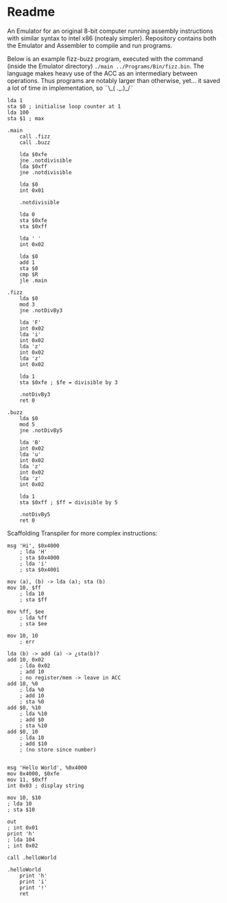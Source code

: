 # Readme
An Emulator for an original 8-bit computer running assembly instructions with similar syntax to intel x86 (notealy simpler). Repository contains both the Emulator and Assembler to compile and run programs. 

Below is an example fizz-buzz program, executed with the command (inside the Emulator directory) `./main ../Programs/Bin/fizz.bin`. The language makes heavy use of the ACC as an intermediary between operations. Thus programs are notably larger than otherwise, yet... it saved a lot of time in implementation, so ¨\\_( .\_.)\_\/¨

```assembly
lda 1
sta $0 ; initialise loop counter at 1 
lda 100
sta $1 ; max 

.main
    call .fizz
    call .buzz

    lda $0xfe
    jne .notdivisible
    lda $0xff
    jne .notdivisible

    lda $0
    int 0x01

    .notdivisible

    lda 0
    sta $0xfe
    sta $0xff

    lda ' '
    int 0x02

    lda $0
    add 1
    sta $0
    cmp $R
    jle .main

.fizz 
    lda $0
    mod 3
    jne .notDivBy3

    lda 'F'
    int 0x02
    lda 'i'
    int 0x02
    lda 'z'
    int 0x02
    lda 'z'
    int 0x02

    lda 1
    sta $0xfe ; $fe = divisible by 3

    .notDivBy3
    ret 0

.buzz 
    lda $0
    mod 5
    jne .notDivBy5

    lda 'B'
    int 0x02
    lda 'u'
    int 0x02
    lda 'z'
    int 0x02
    lda 'z'
    int 0x02

    lda 1
    sta $0xff ; $ff = divisible by 5

    .notDivBy5
    ret 0
```

Scaffolding Transpiler for more complex instructions:
```assembly
msg 'Hi', $0x4000
    ; lda 'H'
    ; sta $0x4000
    ; lda 'i'
    ; sta $0x4001

mov (a), (b) -> lda (a); sta (b)
mov 10, $ff
    ; lda 10
    ; sta $ff

mov %ff, $ee
    ; lda %ff
    ; sta $ee

mov 10, 10
    ; err

lda (b) -> add (a) -> ¿sta(b)?
add 10, 0x02
    ; lda 0x02
    ; add 10
    ; no register/mem -> leave in ACC
add 10, %0
    ; lda %0
    ; add 10
    ; sta %0
add $0, %10
    ; lda %10
    ; add $0
    ; sta %10
add $0, 10
    ; lda 10
    ; add $10
    ; (no store since number)


msg 'Hello World', %0x4000
mov 0x4000, $0xfe
mov 11, $0xff
int 0x03 ; display string

mov 10, $10
; lda 10
; sta $10

out
; int 0x01
print 'h'
; lda 104
; int 0x02

call .helloWorld

.helloWorld
    print 'h'
    print 'i'
    print '!'
    ret

```
